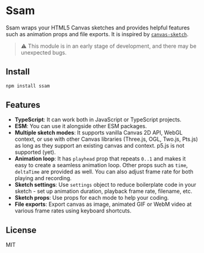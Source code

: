 # Ssam

Ssam wraps your HTML5 Canvas sketches and provides helpful features such as animation props and file exports. It is inspired by [`canvas-sketch`](https://github.com/mattdesl/canvas-sketch/).

> ⚠️ This module is in an early stage of development, and there may be unexpected bugs.

## Install

```sh
npm install ssam
```

## Features

- **TypeScript**: It can work both in JavaScript or TypeScript projects.
- **ESM**: You can use it alongside other ESM packages.
- **Multiple sketch modes**: It supports vanilla Canvas 2D API, WebGL context, or use with other Canvas libraries (Three.js, OGL, Two.js, Pts.js) as long as they support an existing canvas and context. p5.js is not supported (yet).
- **Animation loop**: It has `playhead` prop that repeats `0..1` and makes it easy to create a seamless animation loop. Other props such as `time`, `deltaTime` are provided as well. You can also adjust frame rate for both playing and recording.
- **Sketch settings**: Use `settings` object to reduce boilerplate code in your sketch - set up animation duration, playback frame rate, filename, etc.
- **Sketch props**: Use props for each mode to help your coding.
- **File exports**: Export canvas as image, animated GIF or WebM video at various frame rates using keyboard shortcuts.

## License

MIT
